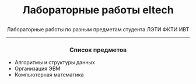 # <p align = "center"> Лабораторные работы eltech </p>

<p align = "center"> Лабораторные работы по разным предметам студента ЛЭТИ ФКТИ ИВТ</p>

---

### <p align = "center">Список предметов </p>

- Алгоритмы и структуры данных
- Организация ЭВМ
- Компьютерная математика
